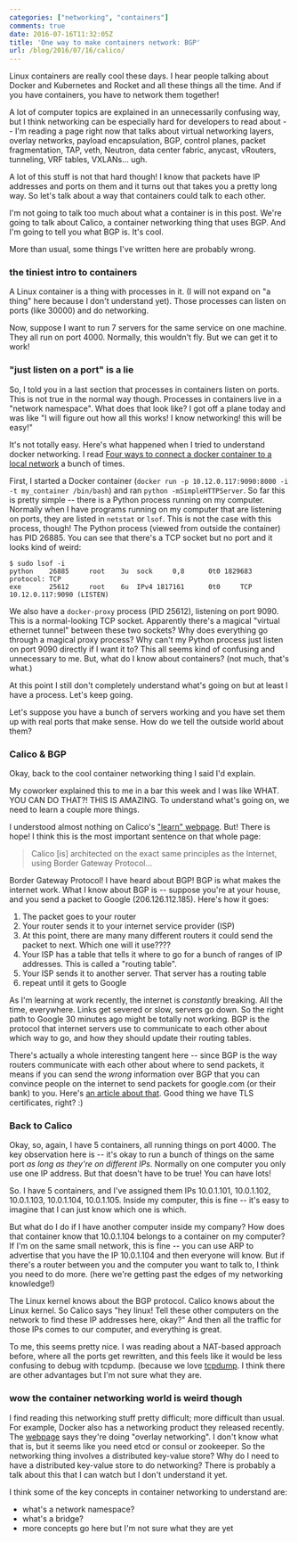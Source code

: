 ```yaml
---
categories: ["networking", "containers"]
comments: true
date: 2016-07-16T11:32:05Z
title: 'One way to make containers network: BGP'
url: /blog/2016/07/16/calico/
---
```


Linux containers are really cool these days. I hear people talking about Docker and Kubernetes and Rocket and all these things all the time. And if you have containers, you have to network them together!

A lot of computer topics are explained in an unnecessarily confusing way, but I think networking can be especially hard for developers to read about -- I'm reading a page right now that talks about virtual networking layers, overlay networks, payload encapsulation, BGP, control planes, packet fragmentation, TAP, veth, Neutron, data center fabric, anycast, vRouters, tunneling, VRF tables, VXLANs... ugh.

A lot of this stuff is not that hard though! I know that packets have IP addresses and ports on them and it turns out that takes you a pretty long way. So let's talk about a way that containers could talk to each other.

I'm not going to talk too much about what a container is in this post. We're going to talk about Calico, a container networking thing that uses BGP. And I'm going to tell you what BGP is. It's cool.

More than usual, some things I've written here are probably wrong.

### the tiniest intro to containers

A Linux container is a thing with processes in it. (I will not expand on "a thing" here because I don't understand yet). Those processes can listen on ports (like 30000) and do networking.

Now, suppose I want to run 7 servers for the same service on one machine. They all run on port 4000. Normally, this wouldn't fly. But we can get it to work!

### "just listen on a port" is a lie

So, I told you in a last section that processes in containers listen on ports. This is not true in the normal way though. Processes in containers live in a "network namespace". What does that look like? I got off a plane today and was like "I will figure out how all this works! I know networking! this will be easy!"

It's not totally easy. Here's what happened when I tried to understand docker networking. I read [Four ways to connect a docker container to a local network](http://blog.oddbit.com/2014/08/11/four-ways-to-connect-a-docker/) a bunch of times.

First, I started a Docker container (`docker run -p 10.12.0.117:9090:8000 -i -t my_container /bin/bash`) and ran `python -mSimpleHTTPServer`. So far this is pretty simple -- there is a Python process running on my computer. Normally when I have programs running on my computer that are listening on ports, they are listed in `netstat` or `lsof`. This is not the case with this process, though! The Python process (viewed from outside the container) has PID 26885. You can see that there's a TCP socket but no port and it looks kind of weird:

```
$ sudo lsof -i
python    26885     root    3u  sock     0,8      0t0 1829683 protocol: TCP
exe       25612     root    6u  IPv4 1817161      0t0     TCP 10.12.0.117:9090 (LISTEN)
```

We also have a `docker-proxy` process (PID 25612), listening on port 9090. This is a normal-looking TCP socket. Apparently there's a magical "virtual ethernet tunnel" between these two sockets? Why does everything go through a magical proxy process? Why can't my Python process just listen on port 9090 directly if I want it to? This all seems kind of confusing and unnecessary to me. But, what do I know about containers? (not much, that's what.)

At this point I still don't completely understand what's going on but at least I have a process. Let's keep going.

Let's suppose you have a bunch of servers working and you have set them up with real ports that make sense. How do we tell the outside world about them?

### Calico & BGP

Okay, back to the cool container networking thing I said I'd explain.

My coworker explained this to me in a bar this week and I was like WHAT. YOU CAN DO THAT?! THIS IS AMAZING. To understand what's going on, we need to learn a couple more things.

I understood almost nothing on Calico's ["learn" webpage](https://www.projectcalico.org/learn/). But! There is hope! I think this is the most important sentence on that whole page:

> Calico [is] architected on the exact same principles as the Internet, using
> Border Gateway Protocol...

Border Gateway Protocol! I have heard about BGP! BGP is what makes the internet work. What I know about BGP is -- suppose you're at your house, and you send a packet to Google (206.126.112.185). Here's how it goes:

1. The packet goes to your router
2. Your router sends it to your internet service provider (ISP)
1. At this point, there are many many different routers it could send the packet to next. Which one will it use????
3. Your ISP has a table that tells it where to go for a bunch of ranges of IP addresses. This is called a "routing table".
4. Your ISP sends it to another server. That server has a routing table
5. repeat until it gets to Google

As I'm learning at work recently, the internet is *constantly* breaking. All the time, everywhere. Links get severed or slow, servers go down. So the right path to Google 30 minutes ago might be totally not working. BGP is the protocol that internet servers use to communicate to each other about which way to go, and how they should update their routing tables.

There's actually a whole interesting tangent here -- since BGP is the way routers communicate with each other about where to send packets, it means if you can send the *wrong* information over BGP that you can convince people on the internet to send packets for google.com (or their bank) to you. Here's [an article about that](http://www.zdnet.com/article/bgp-spoofing-why-nothing-on-the-internet-is-actually-secure/). Good thing we have TLS certificates, right? :)

### Back to Calico

Okay, so, again, I have 5 containers, all running things on port 4000. The key observation here is -- it's okay to run a bunch of things on the same port *as long as they're on different IPs*. Normally on one computer you only use one IP address. But that doesn't have to be true! You can have lots!

So. I have 5 containers, and I've assigned them IPs 10.0.1.101, 10.0.1.102, 10.0.1.103, 10.0.1.104, 10.0.1.105. Inside my computer, this is fine -- it's easy to imagine that I can just know which one is which.

But what do I do if I have another computer inside my company? How does that container know that 10.0.1.104 belongs to a container on my computer? If I'm on the same small network, this is fine -- you can use ARP to advertise that you have the IP 10.0.1.104 and then everyone will know. But if there's a router between you and the computer you want to talk to, I think you need to do more. (here we're getting past the edges of my networking knowledge!)

The Linux kernel knows about the BGP protocol. Calico knows about the Linux kernel. So Calico says "hey linux! Tell these other computers on the network to find these IP addresses here, okay?" And then all the traffic for those IPs comes to our computer, and everything is great.

To me, this seems pretty nice. I was reading about a NAT-based approach before, where all the ports get rewritten, and this feels like it would be less confusing to debug with tcpdump. (because we love [tcpdump](/blog/2016/03/16/tcpdump-is-amazing/). I think there are other advantages but I'm not sure what they are.

### wow the container networking world is weird though

I find reading this networking stuff pretty difficult; more difficult than usual. For example, Docker also has a networking product they released recently. The [webpage](https://docs.docker.com/engine/userguide/networking/get-started-overlay/) says they're doing "overlay networking". I don't know what that is, but it seems like you need etcd or consul or zookeeper. So the networking thing involves a distributed key-value store? Why do I need to have a distributed key-value store to do networking? There is probably a talk about this that I can watch but I don't understand it yet.

I think some of the key concepts in container networking to understand are:

- what's a network namespace?
- what's a bridge?
- more concepts go here but I'm not sure what they are yet

